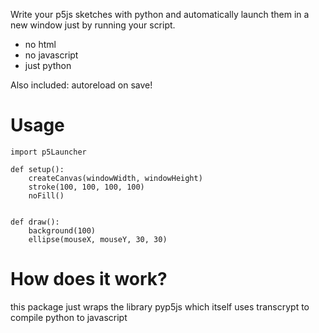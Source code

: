 Write your p5js sketches with python and automatically launch them in a new window just by running your script.
* no html
* no javascript
* just python

Also included: autoreload on save!

# Usage
```
import p5Launcher

def setup():
    createCanvas(windowWidth, windowHeight)
    stroke(100, 100, 100, 100)
    noFill()


def draw():
    background(100)
    ellipse(mouseX, mouseY, 30, 30)
```


# How does it work?
this package just wraps the library pyp5js which itself uses transcrypt to compile python to javascript